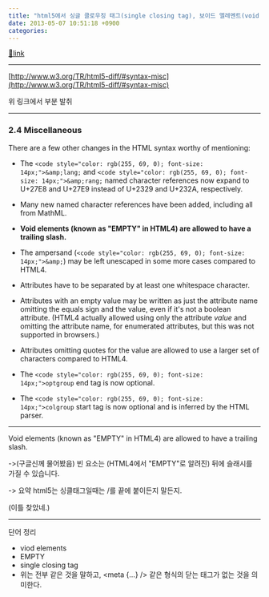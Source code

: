 ```yaml
---
title: "html5에서 싱글 클로우징 태그(single closing tag), 보이드 엘레멘트(void element)의 /> 처리에 관련"
date: 2013-05-07 10:51:18 +0900
categories: 
---
```

[🔗link](http://www.mins01.com/mh/tech/read/832)
***


[http://www.w3.org/TR/html5-diff/#syntax-misc](http://www.w3.org/TR/html5-diff/#syntax-misc)  


위 링크에서 부분 발취

- - - - - -

### 2.4 Miscellaneous

There are a few other changes in the HTML syntax worthy of mentioning:



- The `<code style="color: rgb(255, 69, 0); font-size: 14px;">&amp;lang;` and `<code style="color: rgb(255, 69, 0); font-size: 14px;">&amp;rang;` named character references now expand to U+27E8 and U+27E9 instead of U+2329 and U+232A, respectively.




- Many new named character references have been added, including all from MathML.




- **Void elements (known as "EMPTY" in HTML4) are allowed to have a trailing slash.**


- The ampersand (`<code style="color: rgb(255, 69, 0); font-size: 14px;">&amp;`) may be left unescaped in some more cases compared to HTML4.




- Attributes have to be separated by at least one whitespace character.




- Attributes with an empty value may be written as just the attribute name omitting the equals sign and the value, even if it's not a boolean attribute. (HTML4 actually allowed using only the attribute *value* and omitting the attribute name, for enumerated attributes, but this was not supported in browsers.)




- Attributes omitting quotes for the value are allowed to use a larger set of characters compared to HTML4.




- The `<code style="color: rgb(255, 69, 0); font-size: 14px;">optgroup` end tag is now optional.




- The `<code style="color: rgb(255, 69, 0); font-size: 14px;">colgroup` start tag is now optional and is inferred by the HTML parser.





- - - - - -

  


Void elements (known as "EMPTY" in HTML4) are allowed to have a trailing slash.

-&gt;(구글신께 물어봤음) 빈 요소는 (HTML4에서 "EMPTY"로 알려진) ​​뒤에 슬래시를 가질 수 있습니다.

-&gt; 요약 html5는 싱클태그일때는 /를 끝에 붙이든지 말든지.

(이틀 찾았네.)

  
- - - - - -

단어 정리

- viod elements
- EMPTY
- single closing tag
- 위는 전부 같은 것을 말하고, &lt;meta {...} /&gt; 같은 형식의 닫는 태그가 없는 것을 의미한다.

  
  
  
  
  

